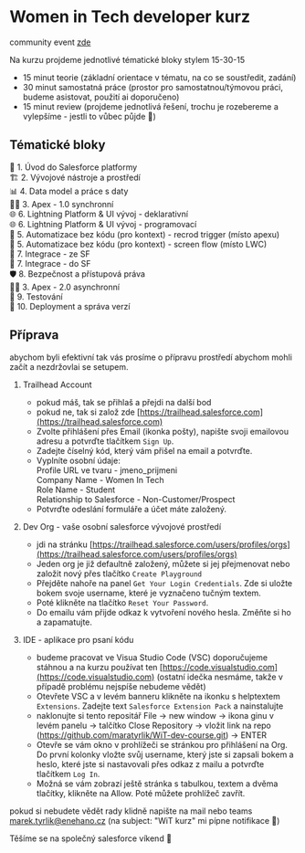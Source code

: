 # Women in Tech developer kurz

community event [zde](https://trailblazercommunitygroups.com/events/details/salesforce-salesforce-women-in-tech-group-prague-czechia-presents-poznej-vyvoj-na-platforme-salesforce/)

Na kurzu projdeme jednotlivé tématické bloky stylem 15-30-15
- 15 minut teorie (základní orientace v tématu, na co se soustředit, zadání)
- 30 minut samostatná práce (prostor pro samostatnou/týmovou práci, budeme asistovat, použití ai doporučeno)
- 15 minut review (projdeme jednotlivá řešení, trochu je rozebereme a vylepšíme - jestli to vůbec půjde 🙂)

## Tématické bloky

🔧 1. Úvod do Salesforce platformy  
🏗️ 2. Vývojové nástroje a prostředí  
📊 4. Data model a práce s daty  
🧑‍💻 3. Apex - 1.0 synchronní  
🌐 6. Lightning Platform & UI vývoj - deklarativní  
🌐 6. Lightning Platform & UI vývoj - programovací  
🔄 5. Automatizace bez kódu (pro kontext) - recrod trigger (místo apexu)  
🔄 5. Automatizace bez kódu (pro kontext) - screen flow (místo LWC)  
🔗 7. Integrace - ze SF  
🔗 7. Integrace - do SF  
🛡️ 8. Bezpečnost a přístupová práva  
🧑‍💻 3. Apex - 2.0 asynchronní  
🧪 9. Testování  
🚀 10. Deployment a správa verzí  

## Příprava
abychom byli efektivní tak vás prosíme o přípravu prostředí abychom mohli začít a nezdržovlai se setupem.

1. Trailhead Account
   - pokud máš, tak se přihlaš a přejdi na další bod
   - pokud ne, tak si založ zde [https://trailhead.salesforce.com](https://trailhead.salesforce.com)
   - Zvolte přihlášení přes Email (ikonka pošty), napište svoji emailovou adresu a potvrďte tlačítkem `Sign Up`.
   - Zadejte číselný kód, který vám přišel na email a potvrďte.
   - Vyplníte osobní údaje:  
     Profile URL ve tvaru - jmeno_prijmeni  
     Company Name - Women In Tech  
     Role Name - Student  
     Relationship to Salesforce - Non-Customer/Prospect  
   - Potvrďte odeslání formuláře a účet máte založený.

2. Dev Org - vaše osobní salesforce vývojové prostředí
   - jdi na stránku [https://trailhead.salesforce.com/users/profiles/orgs](https://trailhead.salesforce.com/users/profiles/orgs)
   - Jeden org je již defaultně založený, můžete si jej přejmenovat nebo založit nový přes tlačítko `Create Playground`
   - Přejděte nahoře na panel `Get Your Login Credentials`. Zde si uložte bokem svoje username, které je vyznačeno tučným textem.
   - Poté klikněte na tlačítko `Reset Your Password`.
   - Do emailu vám přijde odkaz k vytvoření nového hesla. Změňte si ho a zapamatujte.
  
3. IDE - aplikace pro psaní kódu
   - budeme pracovat ve Visua Studio Code (VSC)  doporučujeme stáhnou a na kurzu používat ten [https://code.visualstudio.com](https://code.visualstudio.com) (ostatní idečka nesmáme, takže v případě problému nejspíše nebudeme vědět)
   - Otevřete VSC a v levém banneru klikněte na ikonku s helptextem `Extensions`. Zadejte text `Salesforce Extension Pack` a nainstalujte
   - naklonujte si tento repositář File -> new window -> ikona ginu v levém panelu -> talčítko Close Repository -> vložit link na repo (https://github.com/maratyrlik/WiT-dev-course.git) -> ENTER
   - Otevře se vám okno v prohlížeči se stránkou pro přihlášení na Org. Do první kolonky vložte svůj username, který jste si zapsali bokem a heslo, které jste si nastavovali přes odkaz z mailu a potvrďte tlačítkem `Log In`.
   - Možná se vám zobrazí ještě stránka s tabulkou, textem a dvěma tlačítky, klikněte na Allow. Poté můžete prohlížeč zavřít.

pokud si nebudete vědět rady klidně napište na mail nebo teams marek.tyrlik@enehano.cz (na subject: "WiT kurz" mi pípne notifikace 🙂)

Těšíme se na společný salesforce víkend 🙂
